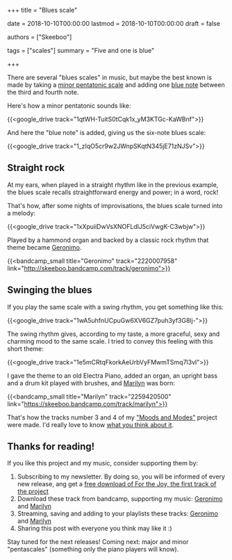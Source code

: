 +++
title = "Blues scale"

date = 2018-10-10T00:00:00
lastmod = 2018-10-10T00:00:00
draft = false

authors = ["Skeeboo"]

tags = ["scales"]
summary = "Five and one is blue"

+++

There are several "blues scales" in music, but maybe the best known is made by taking a [minor pentatonic scale](/post/pentatonics) and adding one [blue note](https://en.wikipedia.org/wiki/Blue_note) between the third and fourth note.

Here's how a minor pentatonic sounds like:

{{<google_drive track="1qtWH-TuitS0tCqk1x_yM3KTGc-KaWBnf">}}

And here the "blue note" is added, giving us the six-note blues scale:

{{<google_drive track="1_zIqO5cr9w2JWnpSKqtN345jE71zNJSv">}}

## Straight rock

At my ears, when played in a straight rhythm like in the previous example, the blues scale recalls straightforward energy and power; in a word, rock! 

That's how, after some nights of improvisations, the blues scale turned into a melody:

{{<google_drive track="1xXpuiiDwVsXNOFLdlJ5ciVwgK-C3wbjw">}}

Played by a hammond organ and backed by a classic rock rhythm that theme became [Geronimo](/music/geronimo).

{{<bandcamp_small title="Geronimo" track="2220007958" link="http://skeeboo.bandcamp.com/track/geronimo">}}

## Swinging the blues

If you play the same scale with a swing rhythm, you get something like this:

{{<google_drive track="1wA5uhfnUCpuGw6XV6GZ7puh3yf3G8lj-">}}

The swing rhythm gives, according to my taste, a more graceful, sexy and charming mood to the same scale. I tried to convey this feeling with this short theme:

{{<google_drive track="1e5mCRtqFkorkAeUrbVyFMwmTSmq7l3vl">}}

I gave the theme to an old Electra Piano, added an organ, an upright bass and a drum kit played with brushes, and [Marilyn](/music/marilyn) was born:

{{<bandcamp_small title="Marilyn" track="2259420500" link="https://skeeboo.bandcamp.com/track/marilyn">}}

That's how the tracks number 3 and 4 of my ["Moods and Modes"](/#music) project were made. I'd really love to know [what you think about it](/#contact). 

## Thanks for reading!

If you like this project and my music, consider supporting them by:

1. Subscribing to my newsletter. By doing so, you will be informed of every new release, ang get a [free download of For the Joy, the first track of the project](https://mailchi.mp/e3474bc5a036/for_the_joy)
2. Download these track from bandcamp, supporting my music: [Geronimo](https://skeeboo.bandcamp.com/track/geronimo) and [Marilyn](https://skeeboo.bandcamp.com/track/marilyn)
3. Streaming, saving and adding to your playlists these tracks: [Geronimo](https://open.spotify.com/track/3Iqq1ETVvcaN6pfvfGQJsw?si=k9L5jxXCStqXEwopprQM3Q) and [Marilyn](https://open.spotify.com/track/4xng9S2jM5KsbXuj4Q9W7N?si=W_ayQUPMQI2iIYP5av2DFA)
4. Sharing this post with everyone you think may like it :)

Stay tuned for the next releases! Coming next: major and minor "pentascales" (something only the piano players will know).
